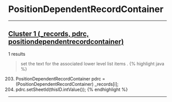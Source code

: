 # PositionDependentRecordContainer

***

## [Cluster 1 (_records, pdrc, positiondependentrecordcontainer)](./1)
1 results
> set the text for the associated lower level list items . 
{% highlight java %}
203. PositionDependentRecordContainer pdrc = (PositionDependentRecordContainer) _records[i];
204. pdrc.setSheetId(thisID.intValue());
{% endhighlight %}

***

